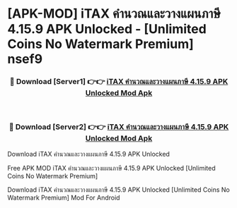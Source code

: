 # [APK-MOD] iTAX คำนวณและวางแผนภาษี 4.15.9 APK Unlocked - [Unlimited Coins No Watermark Premium] nsef9



<div align="center">
<h3>🔴 Download [Server1] 👉👉 <a href="https://momento.my/?title=iTAX_คำนวณและวางแผนภาษี_4.15.9_APK_Unlocked">iTAX คำนวณและวางแผนภาษี 4.15.9 APK Unlocked Mod Apk</a></h3><br>

<h3>🔴 Download [Server2] 👉👉 <a href="https://momento.my/?title=iTAX_คำนวณและวางแผนภาษี_4.15.9_APK_Unlocked">iTAX คำนวณและวางแผนภาษี 4.15.9 APK Unlocked Mod Apk</a></h3>
</div>



Download iTAX คำนวณและวางแผนภาษี 4.15.9 APK Unlocked 

Free APK MOD iTAX คำนวณและวางแผนภาษี 4.15.9 APK Unlocked [Unlimited Coins No Watermark Premium]

Download iTAX คำนวณและวางแผนภาษี 4.15.9 APK Unlocked [Unlimited Coins No Watermark Premium] Mod For Android
